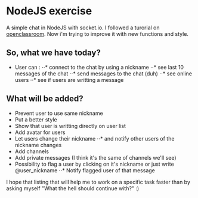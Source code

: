 # NodeJS exercise

A simple chat in NodeJS with socket.io. I followed a turorial on [openclassroom](https://openclassrooms.com/courses/des-applications-ultra-rapides-avec-node-js/socket-io-passez-au-temps-reel). Now i'm trying to improve it with new functions and style.

## So, what we have today?
* User can :
⋅⋅* connect to the chat by using a nickname
⋅⋅* see last 10 messages of the chat
⋅⋅* send messages to the chat (duh)
⋅⋅* see online users
⋅⋅* see if users are writting a message

## What will be added?
* Prevent user to use same nickname
* Put a better style
* Show that user is writting directly on user list
* Add avatar for users
* Let users change their nickname
⋅⋅* and notify other users of the nickname changes
* Add channels
* Add private messages (I think it's the same of channels we'll see)
* Possibility to flag a user by clicking on it's nickname or just write @user_nickname
⋅⋅* Notify flagged user of that message

I hope that listing that will help me to work on a specific task faster than by asking myself "What the hell should continue with?" :)